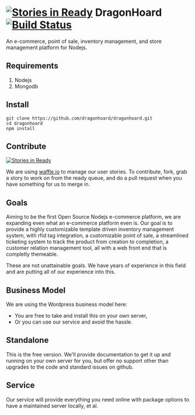 [![Stories in Ready](https://badge.waffle.io/ybbkrishna/dragonhoard.png?label=ready&title=Ready)](https://waffle.io/ybbkrishna/dragonhoard)
DragonHoard [![Build Status](https://travis-ci.org/dragonhoard/dragonhoard.png)](https://travis-ci.org/dragonhoard/dragonhoard)
===========

An e-commerce, point of sale, inventory management, and store management platform for Nodejs.

Requirements
------------

1. Nodejs
2. Mongodb

Install
-------

```
git clone https://github.com/dragonhoard/dragonhoard.git
cd dragonhoard
npm install
```

Contribute
----------

[![Stories in Ready](https://badge.waffle.io/dragonhoard/dragonhoard.png?label=ready)](http://waffle.io/dragonhoard/dragonhoard)

We are using [waffle.io](http://waffle.io/) to manage our user stories. To contribute, fork, grab a story to work on from the ready queue, and do a pull request when you have something for us to merge in.

Goals
-----

Aiming to be the first Open Source Nodejs e-commerce platform, we are expanding even what an e-commerce platform even is. Our goal is to provide a highly customizable template driven inventory management system, with rfid tag integration, a customizable point of sale, a streamlined ticketing system to track the product from creation to completion, a customer relation management tool, all with a web front end that is completly themeable.

These are not unattainable goals. We have years of experience in this field and are putting all of our experience into this.

Business Model
--------------

We are using the Wordpress business model here:

* You are free to take and install this on your own server,
* Or you can use our service and avoid the hassle.

Standalone
----------

This is the free version. We'll provide documentation to get it up and running on your own server for you, but offer no support other than upgrades to the code and standard issues on github.

Service
-------

Our service will provide everything you need online with package options to have a maintained server locally, et al.

